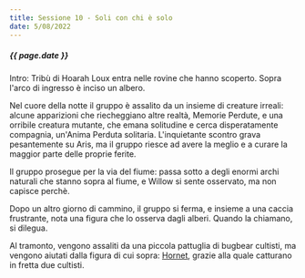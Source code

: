 ```yaml
---
title: Sessione 10 - Soli con chi è solo
date: 5/08/2022
---
```


##### {{ page.date }}

Intro: Tribù di Hoarah Loux entra nelle rovine che hanno scoperto. Sopra l'arco di ingresso è inciso un albero.

Nel cuore della notte il gruppo è assalito da un insieme di creature irreali: alcune apparizioni che riecheggiano altre realtà, Memorie Perdute, e una orribile creatura mutante, che emana solitudine e cerca disperatamente compagnia, un'Anima Perduta solitaria. L'inquietante scontro grava pesantemente su Aris, ma il gruppo riesce ad avere la meglio e a curare la maggior parte delle proprie ferite.

Il gruppo prosegue per la via del fiume: passa sotto a degli enormi archi naturali che stanno sopra al fiume, e Willow si sente osservato, ma non capisce perchè.

Dopo un altro giorno di cammino, il gruppo si ferma, e insieme a una caccia frustrante, nota una figura che lo osserva dagli alberi. Quando la chiamano, si dilegua.

Al tramonto, vengono assaliti da una piccola pattuglia di bugbear cultisti, ma vengono aiutati dalla figura di cui sopra: [Hornet](npc#hornet), grazie alla quale catturano in fretta due cultisti.